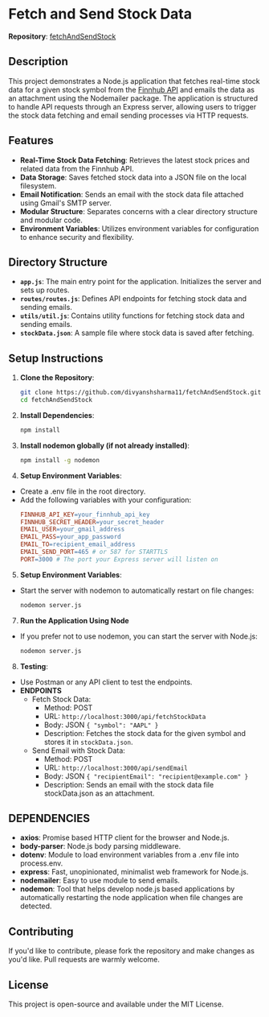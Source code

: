 # Fetch and Send Stock Data

**Repository**: [fetchAndSendStock](https://github.com/divyanshsharma11/fetchAndSendStock)

## Description

This project demonstrates a Node.js application that fetches real-time stock data for a given stock symbol from the [Finnhub API](https://finnhub.io/) and emails the data as an attachment using the Nodemailer package. The application is structured to handle API requests through an Express server, allowing users to trigger the stock data fetching and email sending processes via HTTP requests.

## Features

- **Real-Time Stock Data Fetching**: Retrieves the latest stock prices and related data from the Finnhub API.
- **Data Storage**: Saves fetched stock data into a JSON file on the local filesystem.
- **Email Notification**: Sends an email with the stock data file attached using Gmail's SMTP server.
- **Modular Structure**: Separates concerns with a clear directory structure and modular code.
- **Environment Variables**: Utilizes environment variables for configuration to enhance security and flexibility.

## Directory Structure

- **`app.js`**: The main entry point for the application. Initializes the server and sets up routes.
- **`routes/routes.js`**: Defines API endpoints for fetching stock data and sending emails.
- **`utils/util.js`**: Contains utility functions for fetching stock data and sending emails.
- **`stockData.json`**: A sample file where stock data is saved after fetching.

## Setup Instructions

1. **Clone the Repository**:
   ```bash
   git clone https://github.com/divyanshsharma11/fetchAndSendStock.git
   cd fetchAndSendStock

2. **Install Dependencies**:
    ```bash
    npm install
    ```

3. **Install nodemon globally (if not already installed)**:
    ```bash
    npm install -g nodemon
    ```

4. **Setup Environment Variables**:
  - Create a .env file in the root directory.
  - Add the following variables with your configuration:
    ```makefile
    FINNHUB_API_KEY=your_finnhub_api_key
    FINNHUB_SECRET_HEADER=your_secret_header
    EMAIL_USER=your_gmail_address
    EMAIL_PASS=your_app_password
    EMAIL_TO=recipient_email_address
    EMAIL_SEND_PORT=465 # or 587 for STARTTLS
    PORT=3000 # The port your Express server will listen on
    ```
5. **Setup Environment Variables**:
  - Start the server with nodemon to automatically restart on file changes:
    ```bash
    nodemon server.js
    ```
7. **Run the Application Using Node**
- If you prefer not to use nodemon, you can start the server with Node.js:
    ```bash
    nodemon server.js
    ```
8. **Testing**:
-  Use Postman or any API client to test the endpoints.
- **ENDPOINTS**
    - Fetch Stock Data:
        - Method: POST
        - URL: `http://localhost:3000/api/fetchStockData`
        - Body: JSON `{ "symbol": "AAPL" }`
        - Description: Fetches the stock data for the given symbol and stores it in `stockData.json`.
    - Send Email with Stock Data:
        - Method: POST
        - URL: `http://localhost:3000/api/sendEmail`
        - Body: JSON `{ "recipientEmail": "recipient@example.com" }`
        - Description: Sends an email with the stock data file stockData.json as an attachment.

## DEPENDENCIES

- **axios**: Promise based HTTP client for the browser and Node.js.
- **body-parser**: Node.js body parsing middleware.
- **dotenv**: Module to load environment variables from a .env file into process.env.
- **express**: Fast, unopinionated, minimalist web framework for Node.js.
- **nodemailer**: Easy to use module to send emails.
- **nodemon**: Tool that helps develop node.js based applications by automatically restarting the node application when file changes are detected.

## Contributing
If you'd like to contribute, please fork the repository and make changes as you'd like. Pull requests are warmly welcome.

## License
This project is open-source and available under the MIT License.